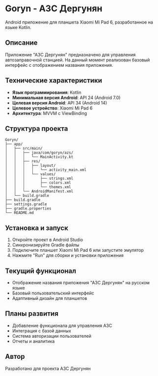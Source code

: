 # Goryn - АЗС Дергунян

Android приложение для планшета Xiaomi Mi Pad 6, разработанное на языке Kotlin.

## Описание

Приложение "АЗС Дергунян" предназначено для управления автозаправочной станцией. На данный момент реализован базовый интерфейс с отображением названия приложения.

## Технические характеристики

- **Язык программирования**: Kotlin
- **Минимальная версия Android**: API 24 (Android 7.0)
- **Целевая версия Android**: API 34 (Android 14)
- **Целевое устройство**: Xiaomi Mi Pad 6
- **Архитектура**: MVVM с ViewBinding

## Структура проекта

```
Goryn/
├── app/
│   ├── src/main/
│   │   ├── java/com/goryn/azs/
│   │   │   └── MainActivity.kt
│   │   ├── res/
│   │   │   ├── layout/
│   │   │   │   └── activity_main.xml
│   │   │   └── values/
│   │   │       ├── strings.xml
│   │   │       ├── colors.xml
│   │   │       └── themes.xml
│   │   └── AndroidManifest.xml
│   └── build.gradle
├── build.gradle
├── settings.gradle
├── gradle.properties
└── README.md
```

## Установка и запуск

1. Откройте проект в Android Studio
2. Синхронизируйте Gradle файлы
3. Подключите планшет Xiaomi Mi Pad 6 или запустите эмулятор
4. Нажмите "Run" для сборки и установки приложения

## Текущий функционал

- Отображение названия приложения "АЗС Дергунян" на русском языке
- Базовый пользовательский интерфейс
- Адаптивный дизайн для планшетов

## Планы развития

- Добавление функционала для управления АЗС
- Интеграция с базой данных
- Система авторизации пользователей
- Отчеты и аналитика

## Автор

Разработано для проекта АЗС Дергунян